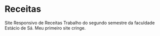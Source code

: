 # Receitas
Site Responsivo de Receitas
Trabalho do segundo semestre da faculdade Estácio de Sá.
Meu primeiro site cringe.
